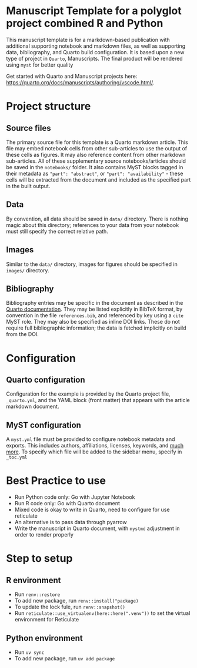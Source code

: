 # Manuscript Template for a polyglot project combined R and Python

This manuscript template is for a markdown-based publication with additional supporting notebook and markdown files, as well as supporting data, bibliography, and Quarto build configuration. It is based upon a new type of project in `Quarto`, Manuscripts. The final product will be rendered using `myst` for better quality

Get started with Quarto and Manuscript projects here: <https://quarto.org/docs/manuscripts/authoring/vscode.html/>.

# Project structure

## Source files

The primary source file for this template is a Quarto markdown article. This file may embed notebook cells from other sub-articles to use the output of these cells as figures. It may also reference content from other markdown sub-articles. All of these supplementary source notebooks/articles should be saved in the `notebooks/` folder. It also contains MyST blocks tagged in their metadata as `"part": "abstract"`, or `"part": "availability"` - these cells will be extracted from the document and included as the specified part in the built output.


## Data

By convention, all data should be saved in `data/` directory. There is nothing magic about this directory; references to your data from your notebook must still specify the correct relative path.

## Images

Similar to the `data/` directory, images for figures should be specified in `images/` directory.

## Bibliography

Bibliography entries may be specific in the document as described in the [Quarto documentation](https://quarto.org/docs/authoring/footnotes-and-citations.html#bibliography-files). They may be listed explicitly in BibTeX format, by convention in the file `references.bib`, and referenced by key using a `cite` MyST role. They may also be specified as inline DOI links. These do not require full bibliographic information; the data is fetched implicitly on build from the DOI.

# Configuration

## Quarto configuration

Configuration for the example is provided by the Quarto project file, `_quarto.yml`, and the YAML block (front matter) that appears with the article markdown document.

## MyST configuration

A `myst.yml` file must be provided to configure notebook metadata and exports. This includes authors, affiliations, licenses, keywords, and [much more](https://mystmd.org/guide/frontmatter). To specify which file will be added to the sidebar menu, specify in `_toc.yml`


# Best Practice to use
* Run Python code only: Go with Jupyter Notebook
* Run R code only: Go with Quarto document
* Mixed code is okay to write in Quarto, need to configure for use reticulate
* An alternative is to pass data through pyarrow
* Write the manuscript in Quarto document, with `mystmd` adjustment in order to render properly


# Step to setup

## R environment

* Run `renv::restore`
* To add new package, run `renv::install("package)`
* To update the lock fule, run `renv::snapshot()`
* Run `reticulate::use_virtualenv(here::here(".venv"))` to set the virtual environment for Reticulate


## Python environment

* Run `uv sync`
* To add new package, run `uv add package`